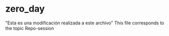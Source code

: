 # zero_day
"Esta es una modificación realizada a este archivo"
This file corresponds to the topic Repo-session
